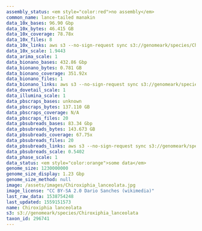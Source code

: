 ```yaml
---
assembly_status: <em style="color:red">no assembly</em>
common_name: lance-tailed manakin
data_10x_bases: 96.90 Gbp
data_10x_bytes: 46.415 GB
data_10x_coverage: 78.78x
data_10x_files: 8
data_10x_links: aws s3 --no-sign-request sync s3://genomeark/species/Chiroxiphia_lanceolata/bChiLan1/genomic_data/10x/ .<br>
data_10x_scale: 1.9443
data_arima_scale: 1
data_bionano_bases: 432.86 Gbp
data_bionano_bytes: 0.781 GB
data_bionano_coverage: 351.92x
data_bionano_files: 1
data_bionano_links: aws s3 --no-sign-request sync s3://genomeark/species/Chiroxiphia_lanceolata/bChiLan1/genomic_data/bionano/ .<br>
data_dovetail_scale: 1
data_illumina_scale: 1
data_pbscraps_bases: unknown
data_pbscraps_bytes: 137.110 GB
data_pbscraps_coverage: N/A
data_pbscraps_files: 20
data_pbsubreads_bases: 83.34 Gbp
data_pbsubreads_bytes: 143.673 GB
data_pbsubreads_coverage: 67.75x
data_pbsubreads_files: 20
data_pbsubreads_links: aws s3 --no-sign-request sync s3://genomeark/species/Chiroxiphia_lanceolata/bChiLan1/genomic_data/pacbio/ . --exclude "*scraps.bam*"<br>
data_pbsubreads_scale: 0.5402
data_phase_scale: 1
data_status: <em style="color:orange">some data</em>
genome_size: 1230000000
genome_size_display: 1.23 Gbp
genome_size_method: null
image: /assets/images/Chiroxiphia_lanceolata.jpg
image_license: "CC BY-SA 2.0 Dario Sanches (wikimedia)"
last_raw_data: 1538754248
last_updated: 1559151573
name: Chiroxiphia lanceolata
s3: s3://genomeark/species/Chiroxiphia_lanceolata
taxon_id: 296741
---
```


